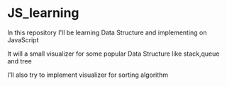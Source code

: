 # JS_learning
In this repository I'll be learning Data Structure and implementing on JavaScript

It will a small visualizer for some popular Data Structure like stack,queue and tree

I'll also try to implement visualizer for sorting algorithm
